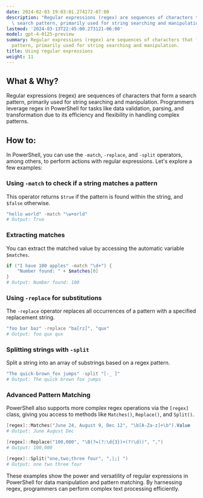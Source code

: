 ```yaml
---
date: 2024-02-03 19:03:01.274172-07:00
description: "Regular expressions (regex) are sequences of characters that form a\
  \ search pattern, primarily used for string searching and manipulation. Programmers\u2026"
lastmod: '2024-03-13T22:45:00.273121-06:00'
model: gpt-4-0125-preview
summary: Regular expressions (regex) are sequences of characters that form a search
  pattern, primarily used for string searching and manipulation.
title: Using regular expressions
weight: 11
---
```


## What & Why?

Regular expressions (regex) are sequences of characters that form a search pattern, primarily used for string searching and manipulation. Programmers leverage regex in PowerShell for tasks like data validation, parsing, and transformation due to its efficiency and flexibility in handling complex patterns.

## How to:

In PowerShell, you can use the `-match`, `-replace`, and `-split` operators, among others, to perform actions with regular expressions. Let's explore a few examples:

### Using `-match` to check if a string matches a pattern
This operator returns `$true` if the pattern is found within the string, and `$false` otherwise.

```powershell
"hello world" -match "\w+orld"
# Output: True
```

### Extracting matches
You can extract the matched value by accessing the automatic variable `$matches`.

```powershell
if ("I have 100 apples" -match "\d+") {
    "Number found: " + $matches[0]
}
# Output: Number found: 100
```

### Using `-replace` for substitutions
The `-replace` operator replaces all occurrences of a pattern with a specified replacement string.

```powershell
"foo bar baz" -replace "ba[rz]", "qux"
# Output: foo qux qux
```

### Splitting strings with `-split`
Split a string into an array of substrings based on a regex pattern.

```powershell
"The quick-brown_fox jumps" -split "[-_ ]"
# Output: The quick brown fox jumps
```

### Advanced Pattern Matching
PowerShell also supports more complex regex operations via the `[regex]` class, giving you access to methods like `Matches()`, `Replace()`, and `Split()`.

```powershell
[regex]::Matches("June 24, August 9, Dec 12", "\b[A-Za-z]+\b").Value
# Output: June August Dec

[regex]::Replace("100,000", "\B(?=(?:\d{3})+(?!\d))", ",")
# Output: 100,000

[regex]::Split("one,two;three four", ",|;| ")
# Output: one two three four
```

These examples show the power and versatility of regular expressions in PowerShell for data manipulation and pattern matching. By harnessing regex, programmers can perform complex text processing efficiently.
